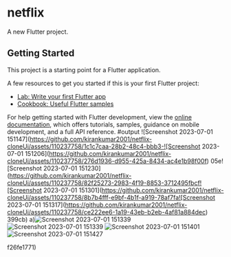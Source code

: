 # netflix

A new Flutter project.

## Getting Started

This project is a starting point for a Flutter application.

A few resources to get you started if this is your first Flutter project:

- [Lab: Write your first Flutter app](https://docs.flutter.dev/get-started/codelab)
- [Cookbook: Useful Flutter samples](https://docs.flutter.dev/cookbook)

For help getting started with Flutter development, view the
[online documentation](https://docs.flutter.dev/), which offers tutorials,
samples, guidance on mobile development, and a full API reference.
#output
![Screenshot 2023-07-01 151147](https://github.com/kirankumar2001/netflix-cloneUi/assets/110237758/1c1c7caa-28b2-48c4-bbb3-![Screenshot 2023-07-01 151206](https://github.com/kirankumar2001/netflix-cloneUi/assets/110237758/276d1936-d955-425a-8434-ac4e1b98f00f)
05e![Screenshot 2023-07-01 151230](https://github.com/kirankumar2001/netflix-cloneUi/assets/110237758/82f25273-2983-4f19-8853-3712495fbcf![Screenshot 2023-07-01 151301](https://github.com/kirankumar2001/netflix-cloneUi/assets/110237758/8b7b4fff-e9bf-4b1f-a919-78af7fa![Screenshot 2023-07-01 151317](https://github.com/kirankumar2001/netflix-cloneUi/assets/110237758/ce222ee6-1a19-43eb-b2eb-4af81a884dec)
399cb)
a)![Screenshot 2023-07-01 151339](https://github.com/kirankumar2001/netflix-cloneUi/assets/110237758/57d4d184-9ea8-4529-9541-f39746f235a8)
![Screenshot 2023-07-01 151339](https://github.com/kirankumar2001/netflix-cloneUi/assets/110237758/0233ba6f-779b-445f-8d1e-d04bc752d7d6)
![Screenshot 2023-07-01 151401](https://github.com/kirankumar2001/netflix-cloneUi/assets/110237758/b8f1e7f7-8e9e-48c6-8023-c831a3a8a43e)
![Screenshot 2023-07-01 151427](https://github.com/kirankumar2001/netflix-cloneUi/assets/110237758/1663d38b-a77e-4381-afe2-c17700bdfdd8)

f26fe1771)

